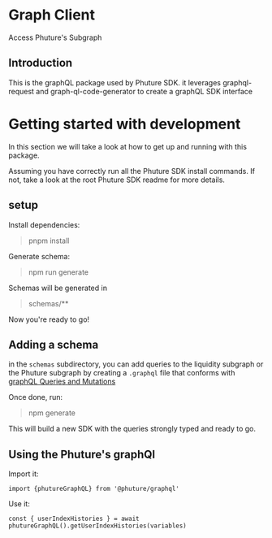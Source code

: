 # Graph Client
Access Phuture's Subgraph

## Introduction
This is the graphQL package used by Phuture SDK. it leverages  graphql-request and graph-ql-code-generator to create a graphQL SDK interface

# Getting started with development

In this section we will take a look at how to get up and running with this package.

Assuming you have correctly run all the Phuture SDK install commands. If not, take a look at the root Phuture SDK readme for more details.

## setup

Install dependencies:
>pnpm install

Generate schema:
>npm run generate

Schemas will be generated in 
>schemas/**

Now you're ready to go!

## Adding a schema
in the ```schemas``` subdirectory, you can add queries to the liquidity subgraph or the Phuture subgraph by creating a ```.graphql``` file that conforms with [graphQL Queries and Mutations](https://graphql.org/learn/queries/)

Once done, run:
>npm generate

This will build a new SDK with the queries strongly typed and ready to go.

## Using the Phuture's graphQl

Import it:

``` import {phutureGraphQL} from '@phuture/graphql' ```

Use it:

```const { userIndexHistories } = await phutureGraphQL().getUserIndexHistories(variables)```


